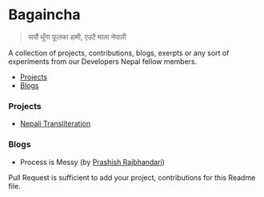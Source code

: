 # Bagaincha

> सयौं थुँगा फूलका हामी, एउटै माला नेपाली

 
 A collection of projects, contributions, blogs, exerpts or any sort of experiments from our Developers Nepal fellow members. 
 

- [Projects](#projects)
- [Blogs](#blogs)

### Projects
- [Nepali Transliteration](https://rabishah.github.io/nepali-unicode/)

### Blogs
- Process is Messy (by [Prashish Rajbhandari](http://prashish.me/))


Pull Request is sufficient to add your project, contributions for this Readme file.
